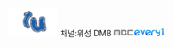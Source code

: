 <img src="./스크린샷 2024-08-02 142240.png" width=90px>
채널:위성 DMB
<img src="./images (1).jpg" width=90px>

